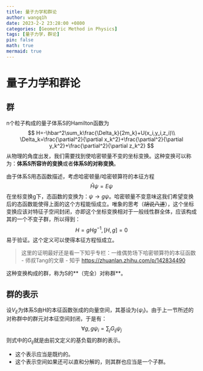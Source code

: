 ```yaml
---
title: 量子力学和群论
author: wangq1h
date: 2023-2-2 23:28:00 +0800
categories: [Geometric Method in Physics]
tags: [量子力学，群论]
pin: false
math: true
mermaid: true
---
```


# 量子力学和群论

## 群

n个粒子构成的量子体系S的Hamilton函数为
$$
H=-\hbar^2\sum_k\frac{\Delta_k}{2m_k}+U(x_i,y_i,z_i)\\
\Delta_k=\frac{\partial^2}{\partial x_k^2}+\frac{\partial^2}{\partial y_k^2}+\frac{\partial^2}{\partial z_k^2}
$$
从物理的角度出发，我们需要找到使哈密顿量不变的坐标变换。这种变换可以称为：**体系S所容许的变换**或者**体系S的对称变换**。

由于体系S用态函数描述，考虑哈密顿量/哈密顿算符的本征方程
$$
\hat{H}\psi=E\psi
$$
在坐标变换g下，态函数的变换为：$\psi\rightarrow g\psi$。哈密顿量不变意味这我们希望变换后的态函数能使得上面的这个方程能恒成立。唯象的思考（~~胡说八道~~），这个坐标变换应该对特征子空间封闭，亦即这个坐标变换相对于一般线性群全体，应该构成其的一个不变子群，所以得到：
$$
H=gHg^{-1},[H,g]=0
$$
易于验证。这个定义可以使得本征方程恒成立。

> 这里的证明最好还是看一下知乎专栏：一维偶势场下哈密顿算符的本征函数 - 师叔Tang的文章 - 知乎
> https://zhuanlan.zhihu.com/p/142834490

这种变换构成的群，称为S的**（完全）对称群**。

## 群的表示

设$V_E$为体系S由H的本征函数张成的向量空间，其基设为$\{\psi_i\}$。由于上一节所述的对称群中的群元对本征空间封闭，于是有：
$$
\forall g,g\psi_i=\sum_jG_{ij}\psi_j
$$
则式中的$G_{ij}$就是由前文定义的基负载的群的表示。

* 这个表示应当是既约的。
* 这个表示空间如果还可以直和分解的，则其群也应当是一个子群。